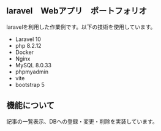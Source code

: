 ## laravel　Webアプリ　ポートフォリオ
laravelを利用した作業例です。以下の技術を使用しています。

- Laravel 10
- php 8.2.12
- Docker
- Nginx
- MySQL 8.0.33
- phpmyadmin
- vite
- bootstrap 5

## 機能について
記事の一覧表示、DBへの登録・変更・削除を実装しています。
